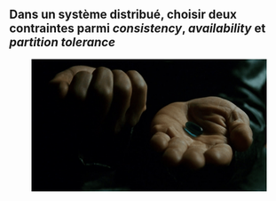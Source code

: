 ## Dans un système distribué, choisir deux contraintes parmi _consistency_, _availability_ et _partition tolerance_

<figure>
    <img src="resources/choice.gif" alt="Choix"/>
</figure>
